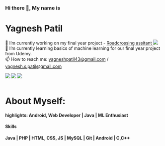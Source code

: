 ### Hi there 👋, My name is 
# Yagnesh Patil

🔭 I’m currently working on my final year project - <a href=https://yagnesh45.github.io/roadcrossing_website> Roadcrossing assitant <img src="https://img.icons8.com/material-rounded/15/000000/external-link.png"/></a> <br/>
🌱 I’m currently learning basics of machine learning for our final year project from Udemy. <br/>
📫 How to reach me: yagneshpatil43@gmail.com / yagnesh.s.patil@gmail.com <br/>

<a href=https://www.facebook.com/yagnesh.patil.2311> <img align="left" src="https://img.icons8.com/color/48/000000/facebook-new.png"></img></a>
<a href=http://linkedin.com/in/yagnesh45 > <img src="https://img.icons8.com/color/48/000000/linkedin-circled.png"/></a>
<a href=https://www.instagram.com/yagnesh_patil > <img align="left" src="https://img.icons8.com/color/48/000000/instagram-new.png"></img></a> <br/> <br/>

# About Myself:

#### highlights: Android, Web Developer | Java | ML Enthusiast

#### Skills

<h4> Java | PHP | HTML, CSS, JS | MySQL | Git | Android | C,C++ </h4>
